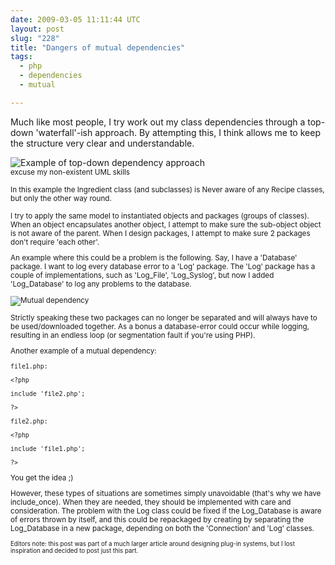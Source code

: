```yaml
---
date: 2009-03-05 11:11:44 UTC
layout: post
slug: "228"
title: "Dangers of mutual dependencies"
tags:
  - php
  - dependencies
  - mutual

---
```

<p>Much like most people, I try work out my class dependencies through a top-down 'waterfall'-ish approach. By attempting this, I think allows me to keep the structure very clear and understandable.</p>

<p><img src="http://evertpot.com/resources/images/posts/recipe.png" alt="Example of top-down dependency approach" /><br /><small>excuse my non-existent UML skills</small</p>

<p>In this example the Ingredient class (and subclasses) is Never aware of any Recipe classes, but only the other way round.</p>

<p>I try to apply the same model to instantiated objects and packages (groups of classes). When an object encapsulates another object, I attempt to make sure the sub-object object is not aware of the parent. When I design packages, I attempt to make sure 2 packages don't require 'each other'.</p>

<p>An example where this could be a problem is the following. Say, I have a 'Database' package. I want to log every database error to a 'Log' package. The 'Log' package has a couple of implementations, such as 'Log_File', 'Log_Syslog', but now I added 'Log_Database' to log any problems to the database.</p>

<p><img src="http://evertpot.com/resources/images/posts/databaseandlog.png" alt="Mutual dependency" /></p>

<p>Strictly speaking these two packages can no longer be separated and will always have to be used/downloaded together. As a bonus a database-error could occur while logging, resulting in an endless loop (or segmentation fault if you're using PHP).</p>

<p>Another example of a mutual dependency:</p>

```
file1.php:

<?php

include 'file2.php';

?>

file2.php:

<?php

include 'file1.php';

?>
```

<p>You get the idea ;)</p>

<p>However, these types of situations are sometimes simply unavoidable (that's why we have include_once). When they are needed, they should be implemented with care and consideration. The problem with the Log class could be fixed if the Log_Database is aware of errors thrown by itself, and this could be repackaged by creating by separating the Log_Database in a new package, depending on both the 'Connection' and 'Log' classes.</p>

<p><small>Editors note: this post was part of a much larger article around designing plug-in systems, but I lost inspiration and decided to post just this part.</small></p>
